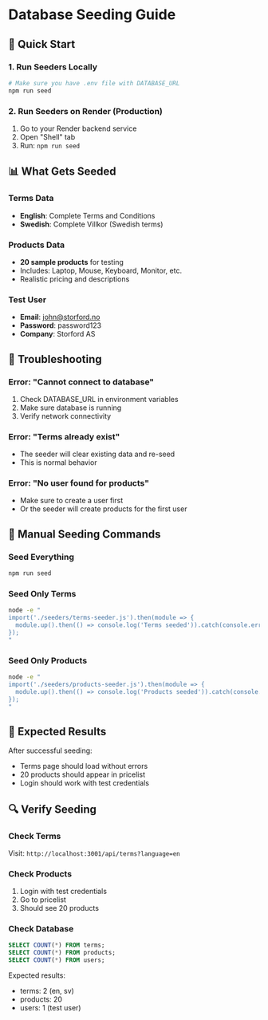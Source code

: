 # Database Seeding Guide

## 🚀 Quick Start

### 1. Run Seeders Locally
```bash
# Make sure you have .env file with DATABASE_URL
npm run seed
```

### 2. Run Seeders on Render (Production)
1. Go to your Render backend service
2. Open "Shell" tab
3. Run: `npm run seed`

## 📊 What Gets Seeded

### Terms Data
- **English**: Complete Terms and Conditions
- **Swedish**: Complete Villkor (Swedish terms)

### Products Data
- **20 sample products** for testing
- Includes: Laptop, Mouse, Keyboard, Monitor, etc.
- Realistic pricing and descriptions

### Test User
- **Email**: john@storford.no
- **Password**: password123
- **Company**: Storford AS

## 🔧 Troubleshooting

### Error: "Cannot connect to database"
1. Check DATABASE_URL in environment variables
2. Make sure database is running
3. Verify network connectivity

### Error: "Terms already exist"
- The seeder will clear existing data and re-seed
- This is normal behavior

### Error: "No user found for products"
- Make sure to create a user first
- Or the seeder will create products for the first user

## 📝 Manual Seeding Commands

### Seed Everything
```bash
npm run seed
```

### Seed Only Terms
```bash
node -e "
import('./seeders/terms-seeder.js').then(module => {
  module.up().then(() => console.log('Terms seeded')).catch(console.error);
});
"
```

### Seed Only Products
```bash
node -e "
import('./seeders/products-seeder.js').then(module => {
  module.up().then(() => console.log('Products seeded')).catch(console.error);
});
"
```

## 🎯 Expected Results

After successful seeding:
- Terms page should load without errors
- 20 products should appear in pricelist
- Login should work with test credentials

## 🔍 Verify Seeding

### Check Terms
Visit: `http://localhost:3001/api/terms?language=en`

### Check Products
1. Login with test credentials
2. Go to pricelist
3. Should see 20 products

### Check Database
```sql
SELECT COUNT(*) FROM terms;
SELECT COUNT(*) FROM products;
SELECT COUNT(*) FROM users;
```

Expected results:
- terms: 2 (en, sv)
- products: 20
- users: 1 (test user)
